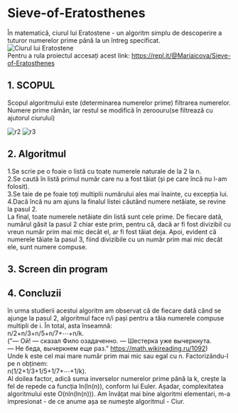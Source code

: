 # Sieve-of-Eratosthenes
În matematică, ciurul lui Eratostene - un algoritm simplu de descoperire a tuturor numerelor prime până la un întreg specificat.<br>
![Ciurul lui Eratostene](https://user-images.githubusercontent.com/69718491/106371390-5cd4cd80-636c-11eb-90fd-28382638bbf9.jpg)<br>
Pentru a rula proiectul accesați acest link: https://repl.it/@Mariaicova/Sieve-of-Eratosthenes

## 1. SCOPUL

Scopul algoritmului este (determinarea numerelor prime) filtrarea numerelor. Numere prime rămân, iar restul se modifică în zeroouru(se filtrează cu ajutorul ciurului)

![r2](https://user-images.githubusercontent.com/69718491/102915401-6d9b4500-448a-11eb-90e3-88e79488c17b.jpg)
![r3](https://user-images.githubusercontent.com/69718491/102915404-6e33db80-448a-11eb-8eb0-0bbabfd110cf.jpg)

## 2. Algoritmul

1.Se scrie pe o foaie o listă cu toate numerele naturale de la 2 la n.<br>
2.Se caută în listă primul număr care nu a fost tăiat (și pe care încă nu l-am folosit).<br>
3.Se taie de pe foaie toți multiplii numărului ales mai înainte, cu excepția lui.<br>
4.Dacă încă nu am ajuns la finalul listei căutând numere netăiate, se revine la pasul 2.<br>
La final, toate numerele netăiate din listă sunt cele prime. De fiecare dată, numărul găsit la pasul 2 chiar este prim, pentru că, dacă ar fi fost divizibil cu vreun număr prim mai mic decât el, ar fi fost tăiat deja. Apoi, evident că numerele tăiate la pasul 3, fiind divizibile cu un număr prim mai mic decât ele, sunt numere compuse.

## 3. Screen din program




## 4. Concluzii
în urma studierii acestui algoritm am observat că de fiecare dată când se ajunge la pasul 2, algoritmul face n/i pași pentru a tăia numerele compuse multipli de i. În total, asta înseamnă:<br>
n/2+n/3+n/5+n/7+⋯+n/k.<br>
(”— Ой! — сказал Фило озадаченно. — Шестерка уже вычеркнута. <br>
— Не беда, вычеркнем еще раз.” https://math.wikireading.ru/1092)<br>
Unde k este cel mai mare număr prim mai mic sau egal cu n. Factorizându-l pe n obținem:<br>
n(1/2+1/3+1/5+1/7+⋯+1/k).<br>
Al doilea factor, adică suma inverselor numerelor prime până la k, crește la fel de repede ca funcția ln(ln(n)), conform lui Euler. Așadar, complexitatea algoritmului este O(nln(ln(n))).
Am învățat mai bine algoritmi elementari,    m-a impresionat -  de ce anume așa se numește algoritmul - Ciur. 
